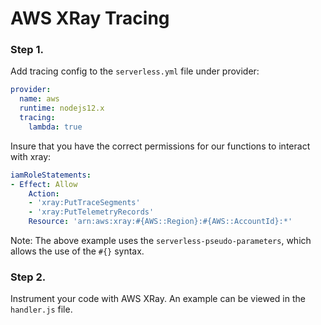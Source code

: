# AWS XRay Tracing


### Step 1.
Add tracing config to the `serverless.yml` file under provider:
```yml
provider:
  name: aws
  runtime: nodejs12.x
  tracing:
    lambda: true
```

Insure that you have the correct permissions for our functions to interact with xray:

```yml
iamRoleStatements:
- Effect: Allow
    Action:
    - 'xray:PutTraceSegments'
    - 'xray:PutTelemetryRecords'
    Resource: 'arn:aws:xray:#{AWS::Region}:#{AWS::AccountId}:*'
```

Note: The above example uses the `serverless-pseudo-parameters`, which allows the use
of the `#{}` syntax.


### Step 2. 
Instrument your code with AWS XRay. An example can be viewed in the `handler.js` file.